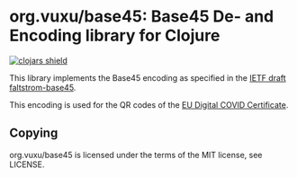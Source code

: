 # org.vuxu/base45: Base45 De- and Encoding library for Clojure

[![clojars shield](https://img.shields.io/clojars/v/org.vuxu/base45)](https://clojars.org/org.vuxu/base45)

This library implements the Base45 encoding
as specified in the [IETF draft
faltstrom-base45](https://datatracker.ietf.org/doc/draft-faltstrom-base45/).

This encoding is used for the QR codes of the
[EU Digital COVID Certificate](https://ec.europa.eu/health/ehealth/covid-19_en).

## Copying

org.vuxu/base45 is licensed under the terms of the MIT license, see LICENSE.
